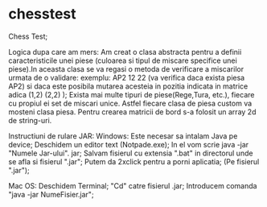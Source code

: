 # chesstest
Chess Test;

Logica dupa care am mers:
Am creat o clasa abstracta pentru a definii caracteristicile unei piese (culoarea si tipul de miscare specifice unei piese).In aceasta clasa se va regasi o metoda de verificare a miscarilor urmata de o validare:
exemplu: AP2 12 22 (va verifica daca exista piesa AP2) si daca este posibila mutarea acesteia in pozitia indicata in matrice adica (1,2) (2,2) );
Exista mai multe tipuri de piese(Rege,Tura, etc.), fiecare cu propiul ei set de miscari unice. Astfel fiecare clasa de piesa custom va mosteni clasa piesa.
Pentru crearea matricii de bord s-a folosit un array 2d de string-uri.


Instructiuni de rulare JAR:
Windows:
Este necesar sa intalam Java pe device;
Deschidem un editor text (Notpade.exe);
In el vom scrie java -jar "Numele Jar-ului". jar;
Salvam fisierul cu extensia ".bat" in directorul unde se afla si fisierul ".jar";
Putem da 2xclick pentru a porni aplicatia; (Pe fisierul ".jar");

Mac OS:
Deschidem Terminal;
"Cd" catre fisierul .jar;
Introducem comanda "java -jar NumeFisier.jar";


